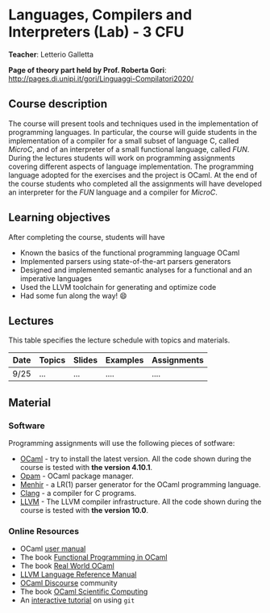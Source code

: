 # Languages, Compilers and Interpreters (Lab) - 3 CFU
**Teacher**: Letterio Galletta

**Page of theory part held by Prof. Roberta Gori**: http://pages.di.unipi.it/gori/Linguaggi-Compilatori2020/

## Course description
The course will present tools and techniques used in the implementation of programming languages. 
In particular, the course will guide students in the implementation of a compiler for a small 
subset of language C, called *MicroC*, and of an interpreter of a small functional language, called *FUN*. During the lectures students will work on programming assignments covering different aspects of language implementation. The programming language adopted for the exercises and the project is OCaml. At the end of the course students who completed all the assignments will have developed an interpreter for the *FUN* language and a compiler for *MicroC*. 


## Learning objectives

After completing the course, students will have  
* Known the basics of the functional programming language OCaml
* Implemented parsers using state-of-the-art parsers generators 
* Designed and implemented semantic analyses for a functional and an imperative languages
* Used the LLVM toolchain for generating and optimize code 
* Had some fun along the way! :smile: 

## Lectures
This table specifies the lecture schedule with topics and materials.

| Date  | Topics | Slides | Examples | Assignments| 
| ------|------- | -------|----------|------------|
| 9/25  | ...    |  ...   | ....     | ....       |



## Material

### Software
Programming assignments will use the following pieces of sotfware:
* [OCaml](https://ocaml.org/) - try to install the latest version. All the code shown during the course is tested with **the version 4.10.1**. 
* [Opam](https://opam.ocaml.org/) - OCaml package manager.
* [Menhir](http://gallium.inria.fr/~fpottier/menhir/) - a LR(1) parser generator for the OCaml programming language.
* [Clang](https://clang.llvm.org/) - a compiler for C programs.
* [LLVM](http://llvm.org/) - The LLVM compiler infrastructure. All the code shown during the course is tested with **the version 10.0**.

### Online Resources
* OCaml [user manual](http://caml.inria.fr/pub/docs/manual-ocaml/index.html)
* The book [Functional Programming in OCaml](https://www.cs.cornell.edu/courses/cs3110/2019sp/textbook/
)
* The book [Real World OCaml](https://dev.realworldocaml.org/)
* [LLVM Language Reference Manual](http://llvm.org/docs/LangRef.html)
* [OCaml Discourse](https://discuss.ocaml.org/) community
* The book [OCaml Scientific Computing](https://ocaml.xyz/book/)
* An [interactive tutorial](https://learngitbranching.js.org/) on using `git`
